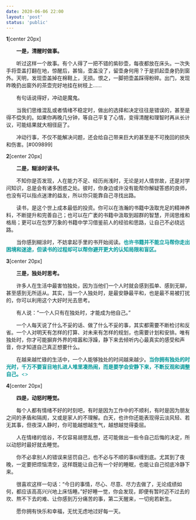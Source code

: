 ```yaml
---
date: 2020-06-06 22:00
layout: 'post'
status: 'public'
---
```


**1**[center 20px]

&emsp;&emsp;**一是，清醒时做事。**

&emsp;&emsp;听过这样一个故事。有个人得了一把不错的紫砂壶，每夜都放在床头。一次失手将壶盖打翻在地，惊醒后，甚恼，壶盖没了，留壶身何用？于是抓起壶身扔到窗外。天明，发现壶盖掉在棉鞋上，无损。恨之，一脚把壶盖踩得粉碎。出门，发现昨晚扔出窗外的茶壶完好地挂在树枝上……

&emsp;&emsp;有句话说得好，冲动是魔鬼。

&emsp;&emsp;当我们思维混乱或者情绪不稳定时，做出的选择和决定往往是错误的，甚至是得不偿失的。如果你再晚几分钟，等自己平复了心情，变得清醒和理智时再从长计议，可能结果就大相径庭了。

&emsp;&emsp;冲动行事，不仅不能解决问题，还会给自己带来巨大的甚至是不可挽回的损失和伤害。[#009899]

**2**[center 20px]

&emsp;&emsp;**二是，糊涂时读书。**

&emsp;&emsp;不知你是否发现，人在能力不足、经历尚浅时，无论是对人情世故，还是对学问知识，总是会有诸多困惑之处。彼时，你身边或许没有能帮你解疑答惑的良师，也没有可以指点迷津的益友，所以你只能靠自己寻找出路。

&emsp;&emsp;读书，是这个世上成本最低的投资。你可以在浩瀚的书籍中汲取充足的精神养料，不断提升和完善自己；也可以在广袤的书籍中汲取到超群的智慧，开阔思维和格局；更可以在包罗万象的书籍中学习借鉴前人的经验和思路，让自己不必绕远路。

&emsp;&emsp;当你感到糊涂时，不妨拿起手里的书开始阅读。<span style="color:#009899;">**也许书籍并不能立马帮你走出困境和迷途，但读书的过程却可以帮你避开更大的认知局限和盲区。**</span>

**3**[center 20px]

&emsp;&emsp;**三是，独处时思考。**

&emsp;&emsp;许多人在生活中最害怕独处，因为当他们一个人时就会感到孤单、感到无聊，甚至感到无所适从。其实，当一个人独处时，是最安静最平和，也是最不易被打扰的，你可以利用这个大好时光去思考。

&emsp;&emsp;有人说：“一个人只有在独处时，才能成为他自己。”

&emsp;&emsp;一个人每天说了什么不妥的话、做了什么不妥的事，其实都需要不断检讨和反省。一个人对明天有怎样的打算、对未来有怎样的规划，也需要计划和安排。唯有独处时，你才可能摒弃外界的喧嚣和浮躁，静下来去倾听内心最真实的感受和声音，你才知道自己真正想要什么。

&emsp;&emsp;在越来越忙碌的生活中，一个人能够独处的时间越来越少。<span style="color:#009899;">**当你拥有独处的时光时，千万不要盲目地扎进人堆里凑热闹，而是要学会安静下来，不断反观和调整自己。**<>

**4**[center 20px]

&emsp;&emsp;**四是，动怒时睡觉。**

&emsp;&emsp;每个人都有情绪不好的时刻吧，有时是因为工作中的不顺利，有时是因为朋友之间的矛盾和隔阂，又或是家人的不理解。白天，也许你还能表现得云淡风轻、若无其事，但夜深人静时，你可能越想越生气，越想越觉得委屈。

&emsp;&emsp;人在情绪的低谷，不仅容易胡思乱想，还可能做出一些令自己后悔的决定，所以动怒时最好就去睡觉。

&emsp;&emsp;你不必拿别人的错误来惩罚自己，也不必与不顺的事纠缠到底。尤其到了夜晚，一定要把烦恼清空，这样既能让自己有一个好的睡眠，也能让自己彻底冷静下来。

&emsp;&emsp;很喜欢这样一句话：“今日的事情，尽心、尽意、尽力去做了，无论成绩如何，都应该高高兴兴地上床恬睡。”好好睡一觉，你会发现，即便有暂时迈不过去的坎、熬不下去的难、让你感到万分痛苦的事，第二天醒来，一切宛若新生。

&emsp;&emsp;愿你拥有快乐和幸福，无忧无虑地过好每一天。